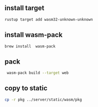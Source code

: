 ## install target
```bash
rustup target add wasm32-unknown-unknown
```

## install  wasm-pack
```bash
brew install  wasm-pack
```

## pack
```bash
 wasm-pack build --target web
 ```

## copy to static
```bash
cp -r pkg ../server/static/wasm/pkg
```